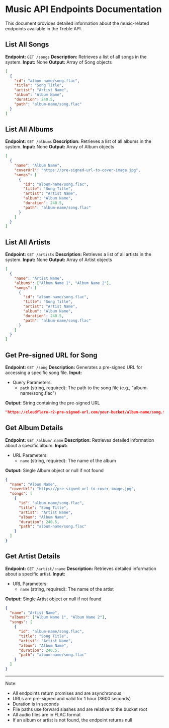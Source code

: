 # Music API Endpoints Documentation

This document provides detailed information about the music-related endpoints available in the Treble API.

## List All Songs
**Endpoint:** `GET /songs`
**Description:** Retrieves a list of all songs in the system.
**Input:** None
**Output:** Array of Song objects
```json
[
  {
    "id": "album-name/song.flac",
    "title": "Song Title",
    "artist": "Artist Name",
    "album": "Album Name",
    "duration": 240.5,
    "path": "album-name/song.flac"
  }
]
```

## List All Albums
**Endpoint:** `GET /albums`
**Description:** Retrieves a list of all albums in the system.
**Input:** None
**Output:** Array of Album objects
```json
[
  {
    "name": "Album Name",
    "coverUrl": "https://pre-signed-url-to-cover-image.jpg",
    "songs": [
      {
        "id": "album-name/song.flac",
        "title": "Song Title",
        "artist": "Artist Name",
        "album": "Album Name",
        "duration": 240.5,
        "path": "album-name/song.flac"
      }
    ]
  }
]
```

## List All Artists
**Endpoint:** `GET /artists`
**Description:** Retrieves a list of all artists in the system.
**Input:** None
**Output:** Array of Artist objects
```json
[
  {
    "name": "Artist Name",
    "albums": ["Album Name 1", "Album Name 2"],
    "songs": [
      {
        "id": "album-name/song.flac",
        "title": "Song Title",
        "artist": "Artist Name",
        "album": "Album Name",
        "duration": 240.5,
        "path": "album-name/song.flac"
      }
    ]
  }
]
```

## Get Pre-signed URL for Song
**Endpoint:** `GET /song`
**Description:** Generates a pre-signed URL for accessing a specific song file.
**Input:**
- Query Parameters:
  - `path` (string, required): The path to the song file (e.g., "album-name/song.flac")

**Output:** String containing the pre-signed URL
```json
"https://cloudflare-r2-pre-signed-url.com/your-bucket/album-name/song.flac?signature=..."
```

## Get Album Details
**Endpoint:** `GET /album/:name`
**Description:** Retrieves detailed information about a specific album.
**Input:**
- URL Parameters:
  - `name` (string, required): The name of the album

**Output:** Single Album object or null if not found
```json
{
  "name": "Album Name",
  "coverUrl": "https://pre-signed-url-to-cover-image.jpg",
  "songs": [
    {
      "id": "album-name/song.flac",
      "title": "Song Title",
      "artist": "Artist Name",
      "album": "Album Name",
      "duration": 240.5,
      "path": "album-name/song.flac"
    }
  ]
}
```

## Get Artist Details
**Endpoint:** `GET /artist/:name`
**Description:** Retrieves detailed information about a specific artist.
**Input:**
- URL Parameters:
  - `name` (string, required): The name of the artist

**Output:** Single Artist object or null if not found
```json
{
  "name": "Artist Name",
  "albums": ["Album Name 1", "Album Name 2"],
  "songs": [
    {
      "id": "album-name/song.flac",
      "title": "Song Title",
      "artist": "Artist Name",
      "album": "Album Name",
      "duration": 240.5,
      "path": "album-name/song.flac"
    }
  ]
}
```

---

Note: 
- All endpoints return promises and are asynchronous
- URLs are pre-signed and valid for 1 hour (3600 seconds)
- Duration is in seconds
- File paths use forward slashes and are relative to the bucket root
- All audio files are in FLAC format
- If an album or artist is not found, the endpoint returns null